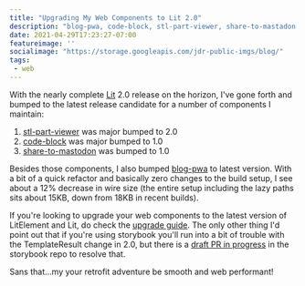 ```yaml
---
title: "Upgrading My Web Components to Lit 2.0"
description: "blog-pwa, code-block, stl-part-viewer, share-to-mastadon and probably some others have all gotten the bump."
date: 2021-04-29T17:23:27-07:00
featureimage: ''
socialimage: "https://storage.googleapis.com/jdr-public-imgs/blog/"
tags:
 - web
---
```


With the nearly complete [Lit](https://lit.dev/) 2.0 release on the horizon, I've gone forth and bumped to the latest release candidate for a number of components I maintain:

1. [stl-part-viewer](https://github.com/justinribeiro/stl-part-viewer) was major bumped to 2.0
2. [code-block](https://github.com/justinribeiro/code-block) was major bumped to 1.0
3. [share-to-mastodon](https://github.com/justinribeiro/share-to-mastodon) was bumped to 1.0

Besides those components, I also bumped [blog-pwa](https://github.com/justinribeiro/blog-pwa) to latest version. With a bit of a quick refactor and basically zero changes to the build setup, I see about a 12% decrease in wire size (the entire setup including the lazy paths sits about 15KB, down from 18KB in recent builds).

If you're looking to upgrade your web components to the latest version of LitElement and Lit, do check the [upgrade guide](https://lit.dev/docs/releases/upgrade/). The only other thing I'd point out that if you're using storybook you'll run into a bit of trouble with the TemplateResult change in 2.0, but there is a [draft PR in progress](https://github.com/storybookjs/storybook/pull/14600) in the storybook repo to resolve that.

Sans that...my your retrofit adventure be smooth and web performant!